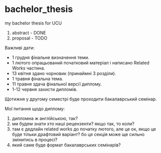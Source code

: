 # bachelor_thesis
my bachelor thesis for UCU

1. abstract - DONE
2. proposal - TODO


Важливі дати:

- 1 грудня фінальне визначення теми.
- 1 лютого опрацьований початковий матеріал і написано Related Works частина.
- 13 квітня здано чорновик (принаймні 3 розділи).
- 1 травня фінальна тема.
- 11 травня здача фінальної версії диплому.
- 1-12 червня захисти дипломів.

Щотижня у другому семестрі буде проходити бакалаврський семінар.

Мої питання щодо диплому:
1. дипломна ж англійською, так?
2. ми будем знати хто наші рецензенти? якщо так, то коли?
3. там є дедлайн related works до початку лютого, але це ок, якщо це буде тільки драфтовий варіант? бо ця секція може ще сильно змінитись в процесі?
4. який саме буде формат бакалаврських семінарів?
